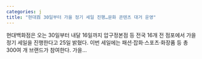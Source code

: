 ```yaml
---
categories: j
title: "현대百 30일부터 가을 정기 세일 진행…문화 콘텐츠 대거 운영"
---
```

현대백화점은 오는 30일부터 내달 16일까지 압구정본점 등 전국 16개 전 점포에서 가을 정기 세일을 진행한다고 25일 밝혔다. 이번 세일에는 패션·잡화·스포츠·화장품 등 총 300여 개 브랜드가 참여한다. 가을...